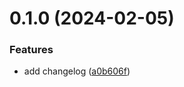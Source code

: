 # 0.1.0 (2024-02-05)


### Features

* add changelog ([a0b606f](https://github.com/jomcelsas/greetings-ci/commit/a0b606f639ed8a28857e0bf4309100a0e065aef8))



